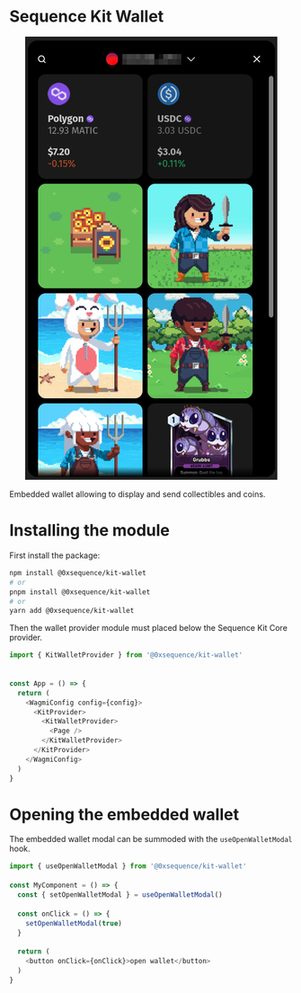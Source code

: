 Sequence Kit Wallet
==========================
 
<div align="center">
  <img src="../../public/docs/embedded-wallet.png">
</div>


Embedded wallet allowing to display and send collectibles and coins.

# Installing the module
First install the package:

```bash
npm install @0xsequence/kit-wallet
# or
pnpm install @0xsequence/kit-wallet
# or
yarn add @0xsequence/kit-wallet
```

Then the wallet provider module must placed below the Sequence Kit Core provider.

```js
import { KitWalletProvider } from '@0xsequence/kit-wallet'


const App = () => {
  return (
    <WagmiConfig config={config}>
      <KitProvider>
        <KitWalletProvider>
          <Page />
        </KitWalletProvider>
      </KitProvider>
    </WagmiConfig>
  )
}
```

# Opening the embedded wallet
The embedded wallet modal can be summoded with the `useOpenWalletModal` hook.

```js
import { useOpenWalletModal } from '@0xsequence/kit-wallet'

const MyComponent = () => {
  const { setOpenWalletModal } = useOpenWalletModal()

  const onClick = () => {
    setOpenWalletModal(true)
  }

  return (
    <button onClick={onClick}>open wallet</button>
  )
}

```